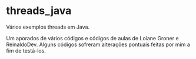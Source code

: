 # threads_java
Vários exemplos threads em Java.

Um aporados de vários códigos e códigos de aulas de Loiane Groner e ReinaldoDev.
Alguns códigos sofreram alterações pontuais feitas por mim a fim de testá-los.

